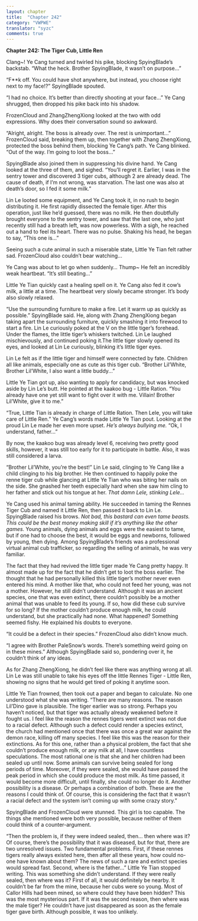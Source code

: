 ```yaml
---
layout: chapter
title:  "Chapter 242"
category: "VWPWE"
translator: "syzc"
comments: true
---
```


**Chapter 242: The Tiger Cub, Little Ren**

Clang~! Ye Cang turned and twirled his pike, blocking SpyingBlade’s backstab. “What the heck. Brother SpyingBlade, it wasn’t on purpose...”

“F\*\*k off. You could have shot anywhere, but instead, you choose right next to my face!?” SpyingBlade spouted.

“I had no choice. It’s better than directly shooting at your face...” Ye Cang shrugged, then dropped his pike back into his shadow. 

FrozenCloud and ZhangZhengXiong looked at the two with odd expressions. Why does their conversation sound so awkward.

“Alright, alright. The boss is already over. The rest is unimportant...” FrozenCloud said, breaking them up, then together with Zhang ZhengXiong, protected the boss behind them, blocking Ye Cang’s path. Ye Cang blinked. “Out of the way. I’m going to loot the boss...”

SpyingBlade also joined them in suppressing his divine hand. Ye Cang looked at the three of them, and sighed. “You’ll regret it. Earlier, I was in the sentry tower and discovered 3 tiger cubs, although 2 are already dead. The cause of death, if I’m not wrong, was starvation. The last one was also at death’s door, so I fed it some milk.”

Lin Le looted some equipment, and Ye Cang took it, in no rush to begin distributing it. He first rapidly dissected the female tiger. After this operation, just like he’d guessed, there was no milk. He then doubtfully brought everyone to the sentry tower, and saw that the last one, who just recently still had a breath left, was now powerless. With a sigh, he reached out a hand to feel its heart. There was no pulse. Shaking his head, he began to say, “This one is...”

Seeing such a cute animal in such a miserable state, Little Ye Tian felt rather sad. FrozenCloud also couldn’t bear watching...

Ye Cang was about to let go when suddenly… Thump~ He felt an incredibly weak heartbeat. “It’s still beating...”

Little Ye Tian quickly cast a healing spell on it. Ye Cang also fed it cow’s milk, a little at a time. The heartbeat very slowly became stronger. It’s body also slowly relaxed.

“Use the surrounding furniture to make a fire. Let it warm up as quickly as possible.” SpyingBlade said. He, along with Zhang ZhengXiong began taking apart the surrounding furniture, quickly smashing it into firewood to start a fire. Lin Le curiously poked at the V on the little tiger’s forehead. Under the flames, the little tiger’s whiskers twitched. Lin Le laughed mischievously, and continued poking it.The little tiger slowly opened its eyes, and looked at Lin Le curiously, blinking it’s little tiger eyes.

Lin Le felt as if the little tiger and himself were connected by fate. Children all like animals, especially one as cute as this tiger cub. “Brother Lil’White, Brother Lil’White, I also want a little buddy...”

Little Ye Tian got up, also wanting to apply for candidacy, but was knocked aside by Lin Le’s butt. He pointed at the kaakoo bug - Little Ration. “You already have one yet still want to fight over it with me. Villain! Brother Lil’White, give it to me.”

“True, Little Tian is already in charge of Little Ration. Then Lele, you will take care of Little Ren.” Ye Cang’s words made Little Ye Tian pout. Looking at the proud Lin Le made her even more upset. *He’s always bullying me.* “Ok, I understand, father...”

By now, the kaakoo bug was already level 6, receiving two pretty good skills, however, it was still too early for it to participate in battle. Also, it was still considered a larva.

“Brother Lil’White, you’re the best!” Lin Le said, clinging to Ye Cang like a child clinging to his big brother. He then continued to happily poke the renne tiger cub while glancing at Little Ye Tian who was biting her nails on the side. She gnashed her teeth especially hard when she saw him cling to her father and stick out his tongue at her. *That damn Lele, stinking Lele...*

Ye Cang used his animal taming ability. He succeeded in taming the Rennes Tiger Cub and named it Little Ren, then passed it back to Lin Le. SpyingBlade raised his brows. *Not bad, this bastard can even tame beasts. This could be the best money making skill if it’s anything like the other games.* Young animals, dying animals and eggs were the easiest to tame, but if one had to choose the best, it would be eggs and newborns, followed by young, then dying. Among SpyingBlade’s friends was a professional virtual animal cub trafficker, so regarding the selling of animals, he was very familiar.

The fact that they had revived the little tiger made Ye Cang pretty happy. It almost made up for the fact that he didn’t get to loot the boss earlier. The thought that he had personally killed this little tiger’s mother never even entered his mind. A mother like that, who could not feed her young, was not a mother. However, he still didn’t understand. Although it was an ancient species, one that was even extinct, there couldn’t possibly be a mother animal that was unable to feed its young. If so, how did these cub survive for so long? If the mother couldn’t produce enough milk, he could understand, but she practically had none. What happened? Something seemed fishy. He explained his doubts to everyone.

“It could be a defect in their species.” FrozenCloud also didn’t know much.

“I agree with Brother PaleSnow’s words. There’s something weird going on in these mines.” Although SpyingBlade said so, pondering over it, he couldn’t think of any ideas.

As for Zhang ZhengXiong, he didn’t feel like there was anything wrong at all. Lin Le was still unable to take his eyes off the little Rennes Tiger - Little Ren, showing no signs that he would get tired of poking it anytime soon.

Little Ye Tian frowned, then took out a paper and began to calculate. No one understood what she was writing. “There are many reasons. The reason Lil’Dino gave is plausible. The tiger earlier was so strong. Perhaps you haven’t noticed, but that tiger was actually already weakened before it fought us. I feel like the reason the rennes tigers went extinct was not due to a racial defect. Although such a defect could render a species extinct, the church had mentioned once that there was once a great war against the demon race, killing off many species. I feel like this was the reason for their extinctions. As for this one, rather than a physical problem, the fact that she couldn’t produce enough milk, or any milk at all, I have countless speculations. The most rational one is that she and her children had been sealed up until now. Some animals can survive being sealed for long periods of time. Moreover, if they were sealed, she would have passed the peak period in which she could produce the most milk. As time passed, it would become more difficult, until finally, she could no longer do it. Another possibility is a disease. Or perhaps a combination of both. These are the reasons I could think of. Of course, this is considering the fact that it wasn’t a racial defect and the system isn’t coming up with some crazy story.”

SpyingBlade and FrozenCloud were stunned. This girl is too capable. The things she mentioned were both very possible, because neither of them could think of a counter-argument.

“Then the problem is, if they were indeed sealed, then… then where was it? Of course, there’s the possibility that it was diseased, but for that, there are two unresolved issues. Two fundamental problems. First, if these rennes tigers really always existed here, then after all these years, how could no-one have known about them? The news of such a rare and extinct species would spread fast. Second, where is the father...” Little Ye Tian stopped writing. This was something she didn’t understand. If they were really sealed, then where was it? First of all, it would definitely be nearby. It couldn’t be far from the mine, because her cubs were so young. Most of Callor Hills had been mined, so where could they have been hidden? This was the most mysterious part. If it was the second reason, then where was the male tiger? He couldn’t have just disappeared as soon as the female tiger gave birth. Although possible, it was too unlikely.
